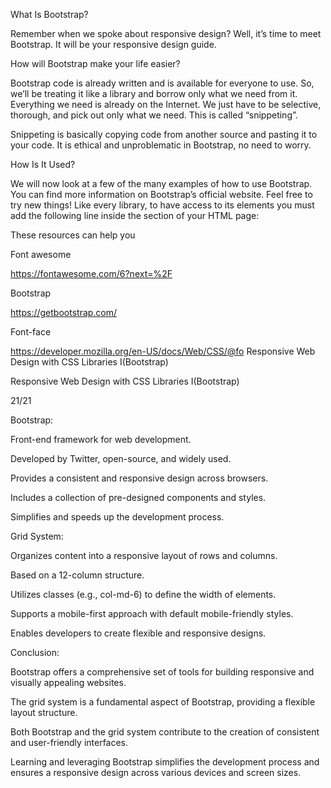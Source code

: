 What Is Bootstrap?

Remember when we spoke about responsive design? Well, it’s time to meet Bootstrap. It will be your responsive design guide.

How will Bootstrap make your life easier?

Bootstrap code is already written and is available for everyone to use. So, we’ll be treating it like a library and borrow only what we need from it.
Everything we need is already on the Internet. We just have to be selective, thorough, and pick out only what we need. This is called “snippeting”.

Snippeting is basically copying code from another source and pasting it to your code. It is ethical and unproblematic in Bootstrap, no need to worry.

How Is It Used?

We will now look at a few of the many examples of how to use Bootstrap. You can find more information on Bootstrap’s official website. Feel free to try new things!
Like every library, to have access to its elements you must add the following line inside the section of your HTML page:

<link rel="stylesheet" href="https://maxcdn.bootstrapcdn.com/bootstrap/3.4.1/css/bootstrap.min.css">

These resources can help you

Font awesome

https://fontawesome.com/6?next=%2F

Bootstrap

https://getbootstrap.com/

Font-face

https://developer.mozilla.org/en-US/docs/Web/CSS/@fo
Responsive Web Design with CSS Libraries I(Bootstrap)

Responsive Web Design with CSS Libraries I(Bootstrap)

21/21

Bootstrap:

Front-end framework for web development.

Developed by Twitter, open-source, and widely used.

Provides a consistent and responsive design across browsers.

Includes a collection of pre-designed components and styles.

Simplifies and speeds up the development process.

Grid System:

Organizes content into a responsive layout of rows and columns.

Based on a 12-column structure.

Utilizes classes (e.g., col-md-6) to define the width of elements.

Supports a mobile-first approach with default mobile-friendly styles.

Enables developers to create flexible and responsive designs.

Conclusion:

Bootstrap offers a comprehensive set of tools for building responsive and visually appealing websites.

The grid system is a fundamental aspect of Bootstrap, providing a flexible layout structure.

Both Bootstrap and the grid system contribute to the creation of consistent and user-friendly interfaces.

Learning and leveraging Bootstrap simplifies the development process and ensures a responsive design across various devices and screen sizes.
